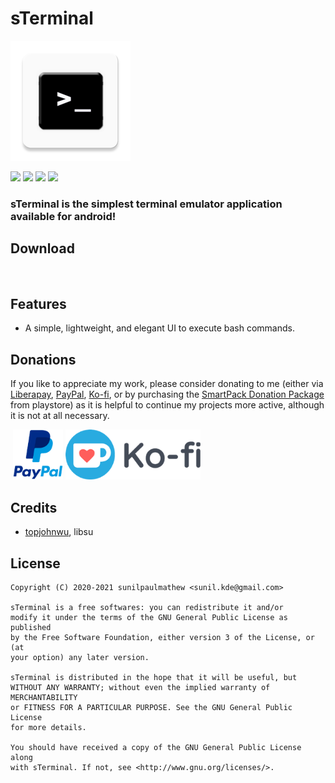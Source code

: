 # sTerminal

![sTerminal](app/src/main/res/mipmap-xxxhdpi/ic_launcher.png?raw=true)

[![](https://img.shields.io/badge/Simple%20Terminal-v0.4-green)](https://github.com/sunilpaulmathew/SimpleTerminal/raw/main/release/com.sunilpaulmathew.terminal.apk)
![](https://img.shields.io/github/languages/top/sunilpaulmathew/SimpleTerminal)
![](https://img.shields.io/github/contributors/sunilpaulmathew/SimpleTerminal)
![](https://img.shields.io/github/license/sunilpaulmathew/SimpleTerminal)

### sTerminal is the simplest terminal emulator application available for android!

## Download
[<img src="https://i.ibb.co/q0mdc4Z/get-it-on-github.png"
     alt=""
     height="80">](https://github.com/sunilpaulmathew/SimpleTerminal/raw/main/release/com.sunilpaulmathew.terminal.apk)

## Features
* A simple, lightweight, and elegant UI to execute bash commands.

## Donations
If you like to appreciate my work, please consider donating to me (either via [Liberapay](https://liberapay.com/sunilpaulmathew/donate), [PayPal](https://www.paypal.me/menacherry/), [Ko-fi](https://ko-fi.com/sunilpaulmathew/), or by purchasing the [SmartPack Donation Package](https://play.google.com/store/apps/details?id=com.smartpack.donate) from playstore) as it is helpful to continue my projects more active, although it is not at all necessary.

[<img src="https://liberapay.com/assets/widgets/donate.svg"
     alt=""
     height="80">](https://liberapay.com/sunilpaulmathew/donate/)
[<img src="https://raw.githubusercontent.com/SmartPack/SmartPack.github.io/master/asset/pic005.png"
     alt=""
     height="80">](https://www.paypal.me/menacherry/)
[<img src="https://raw.githubusercontent.com/SmartPack/SmartPack.github.io/master/asset/pic010.png"
     alt=""
     height="80">](https://ko-fi.com/sunilpaulmathew/)
[<img src="https://play.google.com/intl/en_us/badges/images/generic/en-play-badge.png"
     alt=""
     height="80">](https://play.google.com/store/apps/details?id=com.smartpack.donate)

## Credits
* [topjohnwu](https://github.com/topjohnwu), libsu

## License

    Copyright (C) 2020-2021 sunilpaulmathew <sunil.kde@gmail.com>

    sTerminal is a free softwares: you can redistribute it and/or
    modify it under the terms of the GNU General Public License as published
    by the Free Software Foundation, either version 3 of the License, or (at
    your option) any later version.

    sTerminal is distributed in the hope that it will be useful, but
    WITHOUT ANY WARRANTY; without even the implied warranty of MERCHANTABILITY
    or FITNESS FOR A PARTICULAR PURPOSE. See the GNU General Public License
    for more details.

    You should have received a copy of the GNU General Public License along
    with sTerminal. If not, see <http://www.gnu.org/licenses/>.